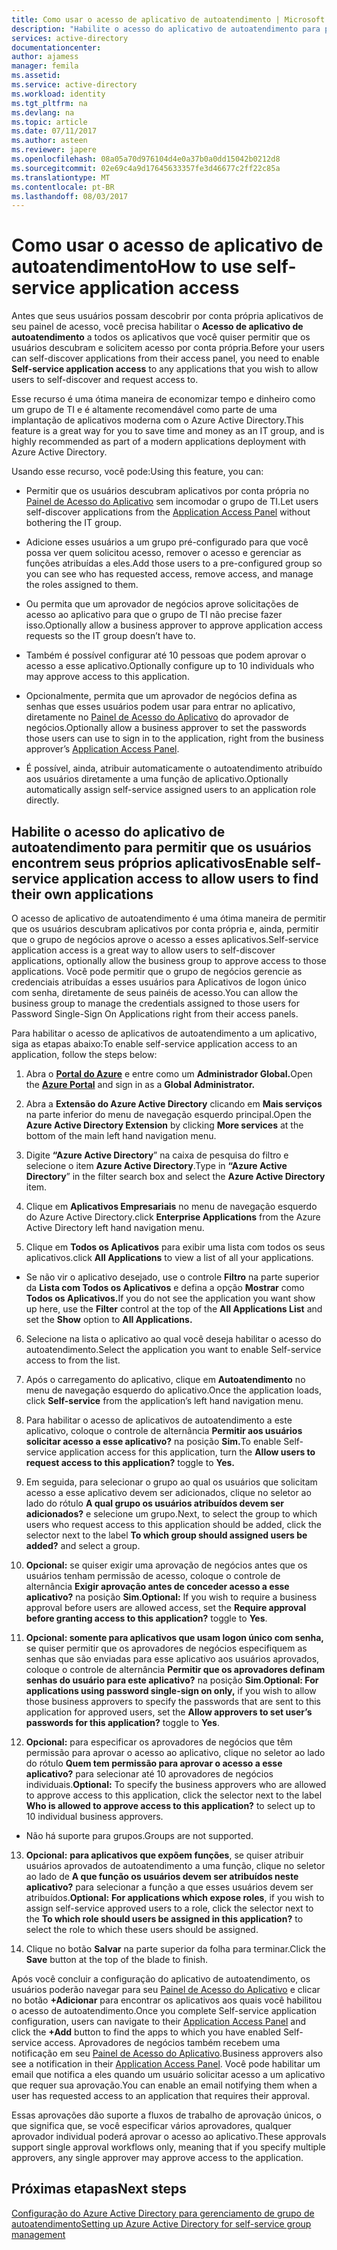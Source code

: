 ```yaml
---
title: Como usar o acesso de aplicativo de autoatendimento | Microsoft Docs
description: "Habilite o acesso do aplicativo de autoatendimento para permitir que os usuários encontrem seus próprios aplicativos"
services: active-directory
documentationcenter: 
author: ajamess
manager: femila
ms.assetid: 
ms.service: active-directory
ms.workload: identity
ms.tgt_pltfrm: na
ms.devlang: na
ms.topic: article
ms.date: 07/11/2017
ms.author: asteen
ms.reviewer: japere
ms.openlocfilehash: 08a05a70d976104d4e0a37b0a0dd15042b0212d8
ms.sourcegitcommit: 02e69c4a9d17645633357fe3d46677c2ff22c85a
ms.translationtype: MT
ms.contentlocale: pt-BR
ms.lasthandoff: 08/03/2017
---
```

# <a name="how-to-use-self-service-application-access"></a><span data-ttu-id="0b95f-103">Como usar o acesso de aplicativo de autoatendimento</span><span class="sxs-lookup"><span data-stu-id="0b95f-103">How to use self-service application access</span></span>

<span data-ttu-id="0b95f-104">Antes que seus usuários possam descobrir por conta própria aplicativos de seu painel de acesso, você precisa habilitar o **Acesso de aplicativo de autoatendimento** a todos os aplicativos que você quiser permitir que os usuários descubram e solicitem acesso por conta própria.</span><span class="sxs-lookup"><span data-stu-id="0b95f-104">Before your users can self-discover applications from their access panel, you need to enable **Self-service application access** to any applications that you wish to allow users to self-discover and request access to.</span></span>

<span data-ttu-id="0b95f-105">Esse recurso é uma ótima maneira de economizar tempo e dinheiro como um grupo de TI e é altamente recomendável como parte de uma implantação de aplicativos moderna com o Azure Active Directory.</span><span class="sxs-lookup"><span data-stu-id="0b95f-105">This feature is a great way for you to save time and money as an IT group, and is highly recommended as part of a modern applications deployment with Azure Active Directory.</span></span>

<span data-ttu-id="0b95f-106">Usando esse recurso, você pode:</span><span class="sxs-lookup"><span data-stu-id="0b95f-106">Using this feature, you can:</span></span>

-   <span data-ttu-id="0b95f-107">Permitir que os usuários descubram aplicativos por conta própria no [Painel de Acesso do Aplicativo](https://myapps.microsoft.com/) sem incomodar o grupo de TI.</span><span class="sxs-lookup"><span data-stu-id="0b95f-107">Let users self-discover applications from the [Application Access Panel](https://myapps.microsoft.com/) without bothering the IT group.</span></span>

-   <span data-ttu-id="0b95f-108">Adicione esses usuários a um grupo pré-configurado para que você possa ver quem solicitou acesso, remover o acesso e gerenciar as funções atribuídas a eles.</span><span class="sxs-lookup"><span data-stu-id="0b95f-108">Add those users to a pre-configured group so you can see who has requested access, remove access, and manage the roles assigned to them.</span></span>

-   <span data-ttu-id="0b95f-109">Ou permita que um aprovador de negócios aprove solicitações de acesso ao aplicativo para que o grupo de TI não precise fazer isso.</span><span class="sxs-lookup"><span data-stu-id="0b95f-109">Optionally allow a business approver to approve application access requests so the IT group doesn’t have to.</span></span>

-   <span data-ttu-id="0b95f-110">Também é possível configurar até 10 pessoas que podem aprovar o acesso a esse aplicativo.</span><span class="sxs-lookup"><span data-stu-id="0b95f-110">Optionally configure up to 10 individuals who may approve access to this application.</span></span>

-   <span data-ttu-id="0b95f-111">Opcionalmente, permita que um aprovador de negócios defina as senhas que esses usuários podem usar para entrar no aplicativo, diretamente no [Painel de Acesso do Aplicativo](https://myapps.microsoft.com/) do aprovador de negócios.</span><span class="sxs-lookup"><span data-stu-id="0b95f-111">Optionally allow a business approver to set the passwords those users can use to sign in to the application, right from the business approver’s [Application Access Panel](https://myapps.microsoft.com/).</span></span>

-   <span data-ttu-id="0b95f-112">É possível, ainda, atribuir automaticamente o autoatendimento atribuído aos usuários diretamente a uma função de aplicativo.</span><span class="sxs-lookup"><span data-stu-id="0b95f-112">Optionally automatically assign self-service assigned users to an application role directly.</span></span>

## <a name="enable-self-service-application-access-to-allow-users-to-find-their-own-applications"></a><span data-ttu-id="0b95f-113">Habilite o acesso do aplicativo de autoatendimento para permitir que os usuários encontrem seus próprios aplicativos</span><span class="sxs-lookup"><span data-stu-id="0b95f-113">Enable self-service application access to allow users to find their own applications</span></span>

<span data-ttu-id="0b95f-114">O acesso de aplicativo de autoatendimento é uma ótima maneira de permitir que os usuários descubram aplicativos por conta própria e, ainda, permitir que o grupo de negócios aprove o acesso a esses aplicativos.</span><span class="sxs-lookup"><span data-stu-id="0b95f-114">Self-service application access is a great way to allow users to self-discover applications, optionally allow the business group to approve access to those applications.</span></span> <span data-ttu-id="0b95f-115">Você pode permitir que o grupo de negócios gerencie as credenciais atribuídas a esses usuários para Aplicativos de logon único com senha, diretamente de seus painéis de acesso.</span><span class="sxs-lookup"><span data-stu-id="0b95f-115">You can allow the business group to manage the credentials assigned to those users for Password Single-Sign On Applications right from their access panels.</span></span>

<span data-ttu-id="0b95f-116">Para habilitar o acesso de aplicativos de autoatendimento a um aplicativo, siga as etapas abaixo:</span><span class="sxs-lookup"><span data-stu-id="0b95f-116">To enable self-service application access to an application, follow the steps below:</span></span>

1.  <span data-ttu-id="0b95f-117">Abra o [**Portal do Azure**](https://portal.azure.com/) e entre como um **Administrador Global.**</span><span class="sxs-lookup"><span data-stu-id="0b95f-117">Open the [**Azure Portal**](https://portal.azure.com/) and sign in as a **Global Administrator.**</span></span>

2.  <span data-ttu-id="0b95f-118">Abra a **Extensão do Azure Active Directory** clicando em **Mais serviços** na parte inferior do menu de navegação esquerdo principal.</span><span class="sxs-lookup"><span data-stu-id="0b95f-118">Open the **Azure Active Directory Extension** by clicking **More services** at the bottom of the main left hand navigation menu.</span></span>

3.  <span data-ttu-id="0b95f-119">Digite **“Azure Active Directory**” na caixa de pesquisa do filtro e selecione o item **Azure Active Directory**.</span><span class="sxs-lookup"><span data-stu-id="0b95f-119">Type in **“Azure Active Directory**” in the filter search box and select the **Azure Active Directory** item.</span></span>

4.  <span data-ttu-id="0b95f-120">Clique em **Aplicativos Empresariais** no menu de navegação esquerdo do Azure Active Directory.</span><span class="sxs-lookup"><span data-stu-id="0b95f-120">click **Enterprise Applications** from the Azure Active Directory left hand navigation menu.</span></span>

5.  <span data-ttu-id="0b95f-121">Clique em **Todos os Aplicativos** para exibir uma lista com todos os seus aplicativos.</span><span class="sxs-lookup"><span data-stu-id="0b95f-121">click **All Applications** to view a list of all your applications.</span></span>

  * <span data-ttu-id="0b95f-122">Se não vir o aplicativo desejado, use o controle **Filtro** na parte superior da **Lista com Todos os Aplicativos** e defina a opção **Mostrar** como **Todos os Aplicativos.**</span><span class="sxs-lookup"><span data-stu-id="0b95f-122">If you do not see the application you want show up here, use the **Filter** control at the top of the **All Applications List** and set the **Show** option to **All Applications.**</span></span>

6.  <span data-ttu-id="0b95f-123">Selecione na lista o aplicativo ao qual você deseja habilitar o acesso do autoatendimento.</span><span class="sxs-lookup"><span data-stu-id="0b95f-123">Select the application you want to enable Self-service access to from the list.</span></span>

7.  <span data-ttu-id="0b95f-124">Após o carregamento do aplicativo, clique em **Autoatendimento** no menu de navegação esquerdo do aplicativo.</span><span class="sxs-lookup"><span data-stu-id="0b95f-124">Once the application loads, click **Self-service** from the application’s left hand navigation menu.</span></span>

8.  <span data-ttu-id="0b95f-125">Para habilitar o acesso de aplicativos de autoatendimento a este aplicativo, coloque o controle de alternância **Permitir aos usuários solicitar acesso a esse aplicativo?** na posição **Sim.**</span><span class="sxs-lookup"><span data-stu-id="0b95f-125">To enable Self-service application access for this application, turn the **Allow users to request access to this application?** toggle to **Yes.**</span></span>

9.  <span data-ttu-id="0b95f-126">Em seguida, para selecionar o grupo ao qual os usuários que solicitam acesso a esse aplicativo devem ser adicionados, clique no seletor ao lado do rótulo **A qual grupo os usuários atribuídos devem ser adicionados?** e selecione um grupo.</span><span class="sxs-lookup"><span data-stu-id="0b95f-126">Next, to select the group to which users who request access to this application should be added, click the selector next to the label **To which group should assigned users be added?** and select a group.</span></span>

10. <span data-ttu-id="0b95f-127">**Opcional:** se quiser exigir uma aprovação de negócios antes que os usuários tenham permissão de acesso, coloque o controle de alternância **Exigir aprovação antes de conceder acesso a esse aplicativo?** na posição **Sim**.</span><span class="sxs-lookup"><span data-stu-id="0b95f-127">**Optional:** If you wish to require a business approval before users are allowed access, set the **Require approval before granting access to this application?** toggle to **Yes**.</span></span>

11. <span data-ttu-id="0b95f-128">**Opcional: somente para aplicativos que usam logon único com senha,** se quiser permitir que os aprovadores de negócios especifiquem as senhas que são enviadas para esse aplicativo aos usuários aprovados, coloque o controle de alternância **Permitir que os aprovadores definam senhas do usuário para este aplicativo?** na posição **Sim**.</span><span class="sxs-lookup"><span data-stu-id="0b95f-128">**Optional: For applications using password single-sign on only,** if you wish to allow those business approvers to specify the passwords that are sent to this application for approved users, set the **Allow approvers to set user’s passwords for this application?** toggle to **Yes**.</span></span>

12. <span data-ttu-id="0b95f-129">**Opcional:** para especificar os aprovadores de negócios que têm permissão para aprovar o acesso ao aplicativo, clique no seletor ao lado do rótulo **Quem tem permissão para aprovar o acesso a esse aplicativo?** para selecionar até 10 aprovadores de negócios individuais.</span><span class="sxs-lookup"><span data-stu-id="0b95f-129">**Optional:** To specify the business approvers who are allowed to approve access to this application, click the selector next to the label **Who is allowed to approve access to this application?** to select up to 10 individual business approvers.</span></span>

   * <span data-ttu-id="0b95f-130">Não há suporte para grupos.</span><span class="sxs-lookup"><span data-stu-id="0b95f-130">Groups are not supported.</span></span>

13. <span data-ttu-id="0b95f-131">**Opcional:** **para aplicativos que expõem funções**, se quiser atribuir usuários aprovados de autoatendimento a uma função, clique no seletor ao lado de **A que função os usuários devem ser atribuídos neste aplicativo?** para selecionar a função a que esses usuários devem ser atribuídos.</span><span class="sxs-lookup"><span data-stu-id="0b95f-131">**Optional:** **For applications which expose roles**, if you wish to assign self-service approved users to a role, click the selector next to the **To which role should users be assigned in this application?** to select the role to which these users should be assigned.</span></span>

14. <span data-ttu-id="0b95f-132">Clique no botão **Salvar** na parte superior da folha para terminar.</span><span class="sxs-lookup"><span data-stu-id="0b95f-132">Click the **Save** button at the top of the blade to finish.</span></span>

<span data-ttu-id="0b95f-133">Após você concluir a configuração do aplicativo de autoatendimento, os usuários poderão navegar para seu [Painel de Acesso do Aplicativo](https://myapps.microsoft.com/) e clicar no botão **+Adicionar** para encontrar os aplicativos aos quais você habilitou o acesso de autoatendimento.</span><span class="sxs-lookup"><span data-stu-id="0b95f-133">Once you complete Self-service application configuration, users can navigate to their [Application Access Panel](https://myapps.microsoft.com/) and click the **+Add** button to find the apps to which you have enabled Self-service access.</span></span> <span data-ttu-id="0b95f-134">Aprovadores de negócios também recebem uma notificação em seu [Painel de Acesso do Aplicativo](https://myapps.microsoft.com/).</span><span class="sxs-lookup"><span data-stu-id="0b95f-134">Business approvers also see a notification in their [Application Access Panel](https://myapps.microsoft.com/).</span></span> <span data-ttu-id="0b95f-135">Você pode habilitar um email que notifica a eles quando um usuário solicitar acesso a um aplicativo que requer sua aprovação.</span><span class="sxs-lookup"><span data-stu-id="0b95f-135">You can enable an email notifying them when a user has requested access to an application that requires their approval.</span></span> 

<span data-ttu-id="0b95f-136">Essas aprovações dão suporte a fluxos de trabalho de aprovação únicos, o que significa que, se você especificar vários aprovadores, qualquer aprovador individual poderá aprovar o acesso ao aplicativo.</span><span class="sxs-lookup"><span data-stu-id="0b95f-136">These approvals support single approval workflows only, meaning that if you specify multiple approvers, any single approver may approve access to the application.</span></span>

## <a name="next-steps"></a><span data-ttu-id="0b95f-137">Próximas etapas</span><span class="sxs-lookup"><span data-stu-id="0b95f-137">Next steps</span></span>
[<span data-ttu-id="0b95f-138">Configuração do Azure Active Directory para gerenciamento de grupo de autoatendimento</span><span class="sxs-lookup"><span data-stu-id="0b95f-138">Setting up Azure Active Directory for self-service group management</span></span>](active-directory-accessmanagement-self-service-group-management.md)
